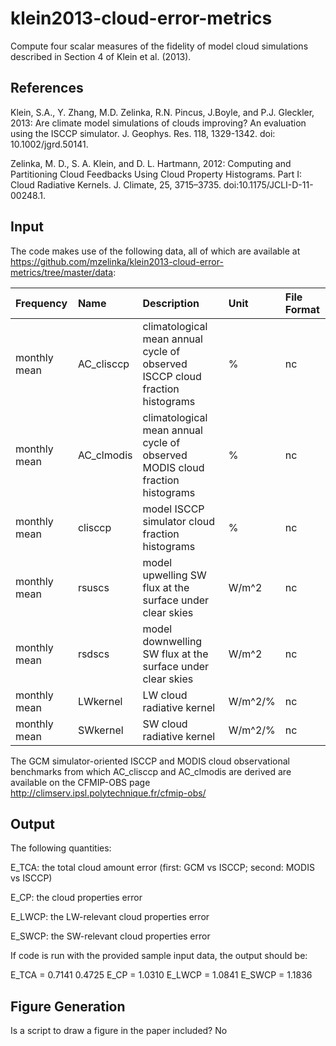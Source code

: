 # klein2013-cloud-error-metrics
Compute four scalar measures of the fidelity of model cloud simulations described in Section 4 of Klein et al. (2013). 

References
----------
Klein, S.A., Y. Zhang, M.D. Zelinka, R.N. Pincus, J.Boyle, and P.J. Gleckler, 2013: Are climate model simulations of clouds improving? An evaluation using the ISCCP simulator. J. Geophys. Res. 118, 1329-1342. doi: 10.1002/jgrd.50141.

Zelinka, M. D., S. A. Klein, and D. L. Hartmann, 2012: Computing and Partitioning Cloud Feedbacks Using Cloud Property Histograms. Part I: Cloud Radiative Kernels. J. Climate, 25, 3715–3735. doi:10.1175/JCLI-D-11-00248.1.

Input
----------

The code makes use of the following data, all of which are available at https://github.com/mzelinka/klein2013-cloud-error-metrics/tree/master/data:


| Frequency | Name | Description | Unit | File Format |
|:----------|:-----------------------------|:-------------|:------|:------------|
| monthly mean | AC_clisccp | climatological mean annual cycle of observed ISCCP cloud fraction histograms | % | nc | 
| monthly mean | AC_clmodis | climatological mean annual cycle of observed MODIS cloud fraction histograms | % | nc |
| monthly mean | clisccp | model ISCCP simulator cloud fraction histograms | % | nc |
| monthly mean | rsuscs | model upwelling SW flux at the surface under clear skies | W/m^2 | nc |
| monthly mean | rsdscs | model downwelling SW flux at the surface under clear skies | W/m^2 | nc |
| monthly mean | LWkernel | LW cloud radiative kernel | W/m^2/% | nc |
| monthly mean | SWkernel | SW cloud radiative kernel | W/m^2/% | nc |


The GCM simulator-oriented ISCCP and MODIS cloud observational benchmarks from which AC_clisccp and AC_clmodis are derived are available on the CFMIP-OBS page http://climserv.ipsl.polytechnique.fr/cfmip-obs/

Output
----------
The following quantities:

E_TCA: the total cloud amount error (first: GCM vs ISCCP; second: MODIS vs ISCCP)

E_CP: the cloud properties error 

E_LWCP: the LW-relevant cloud properties error 

E_SWCP: the SW-relevant cloud properties error 

If code is run with the provided sample input data, the output should be:

E_TCA =
    0.7141    0.4725
E_CP =
    1.0310
E_LWCP =
    1.0841
E_SWCP =
    1.1836

Figure Generation
----------
Is a script to draw a figure in the paper included? No
